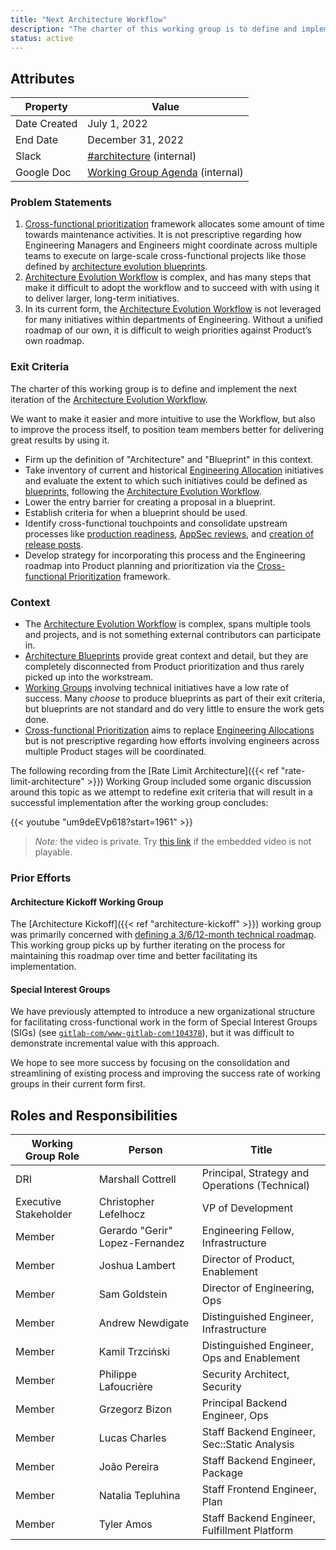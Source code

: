 ```yaml
---
title: "Next Architecture Workflow"
description: "The charter of this working group is to define and implement the next iteration of the Architecture Evolution Workflow."
status: active
---
```


## Attributes

| Property        | Value                                         |
|-----------------|-----------------------------------------------|
| Date Created    | July 1, 2022                                  |
| End Date        | December 31, 2022                             |
| Slack           | [#architecture][slack-channel] (internal)     |
| Google Doc      | [Working Group Agenda][agenda-doc] (internal) |

### Problem Statements

1. [Cross-functional prioritization][next-prioritization] framework allocates
   some amount of time towards maintenance activities. It is not prescriptive
   regarding how Engineering Managers and Engineers might coordinate across
   multiple teams to execute on large-scale cross-functional projects like those
   defined by [architecture evolution blueprints][blueprints].
1. [Architecture Evolution Workflow][evolution-workflow] is complex, and has
   many steps that make it difficult to adopt the workflow and to succeed with
   with using it to deliver larger, long-term initiatives.
1. In its current form, the [Architecture Evolution Workflow][evolution-workflow]
   is not leveraged for many initiatives within departments of Engineering. Without
   a unified roadmap of our own, it is difficult to weigh priorities against
   Product’s own roadmap.

### Exit Criteria

The charter of this working group is to define and implement the next iteration of the
[Architecture Evolution Workflow](https://about.gitlab.com/handbook/engineering/architecture/workflow/).

We want to make it easier and more intuitive to use the Workflow, but also to
improve the process itself, to position team members better for delivering
great results by using it.

- Firm up the definition of "Architecture" and "Blueprint" in this context.
- Take inventory of current and historical [Engineering Allocation][engineering-allocations]
  initiatives and evaluate the extent to which such initiatives could be defined as
  [blueprints][blueprints], following the [Architecture Evolution Workflow][evolution-workflow].
- Lower the entry barrier for creating a proposal in a blueprint.
- Establish criteria for when a blueprint should be used.
- Identify cross-functional touchpoints and consolidate upstream processes like
  [production readiness](https://about.gitlab.com/handbook/engineering/infrastructure/production/readiness/),
  [AppSec reviews](https://about.gitlab.com/handbook/security/security-engineering/application-security/runbooks/review-process),
  and [creation of release posts](https://about.gitlab.com/handbook/marketing/blog/release-posts/).
- Develop strategy for incorporating this process and the Engineering roadmap into Product planning
  and prioritization via the [Cross-functional Prioritization][next-prioritization] framework.

### Context

- The [Architecture Evolution Workflow][evolution-workflow] is complex, spans
  multiple tools and projects, and is not something external contributors can
  participate in.
- [Architecture Blueprints][blueprints] provide great context and detail, but
  they are completely disconnected from Product prioritization and thus rarely
  picked up into the workstream.
- [Working Groups](https://about.gitlab.com/company/team/structure/working-groups/) involving technical
  initiatives have a low rate of success. Many *choose* to produce blueprints
  as part of their exit criteria, but blueprints are not standard and do very
  little to ensure the work gets done.
- [Cross-functional Prioritization][next-prioritization] aims to replace
  [Engineering Allocations][engineering-allocations] but is not prescriptive
  regarding how efforts involving engineers across multiple Product stages will
  be coordinated.

The following recording from the
[Rate Limit Architecture]({{< ref "rate-limit-architecture" >}})
Working Group included some organic discussion around this topic as we attempt
to redefine exit criteria that will result in a successful implementation after
the working group concludes:

{{< youtube "um9deEVp618?start=1961" >}}

> *Note:* the video is private. Try [this link](https://www.youtube.com/watch?v=um9deEVp618&t=1961s)
> if the embedded video is not playable.

### Prior Efforts

#### Architecture Kickoff Working Group

The [Architecture Kickoff]({{< ref "architecture-kickoff" >}}) working group
was primarily concerned with [defining a 3/6/12-month technical roadmap](https://about.gitlab.com/handbook/engineering/architecture/roadmap/).
This working group picks up by further iterating on the process for maintaining this roadmap over time
and better facilitating its implementation.

#### Special Interest Groups

We have previously attempted to introduce a new organizational structure for facilitating cross-functional
work in the form of Special Interest Groups (SIGs)
(see [`gitlab-com/www-gitlab-com!104378`](https://gitlab.com/gitlab-com/www-gitlab-com/-/merge_requests/104378)),
but it was difficult to demonstrate incremental value with this approach.

We hope to see more success by focusing on the consolidation and streamlining of existing process
and improving the success rate of working groups in their current form first.

## Roles and Responsibilities

| Working Group Role       | Person                          | Title                                          |
|--------------------------|---------------------------------|------------------------------------------------|
| DRI                      | Marshall Cottrell               | Principal, Strategy and Operations (Technical) |
| Executive Stakeholder    | Christopher Lefelhocz           | VP of Development                              |
| Member                   | Gerardo "Gerir" Lopez-Fernandez | Engineering Fellow, Infrastructure             |
| Member                   | Joshua Lambert                  | Director of Product, Enablement                |
| Member                   | Sam Goldstein                   | Director of Engineering, Ops                   |
| Member                   | Andrew Newdigate                | Distinguished Engineer, Infrastructure         |
| Member                   | Kamil Trzciński                 | Distinguished Engineer, Ops and Enablement     |
| Member                   | Philippe Lafoucrière            | Security Architect, Security                   |
| Member                   | Grzegorz Bizon                  | Principal Backend Engineer, Ops                |
| Member                   | Lucas Charles                   | Staff Backend Engineer, Sec::Static Analysis   |
| Member                   | João Pereira                    | Staff Backend Engineer, Package                |
| Member                   | Natalia Tepluhina               | Staff Frontend Engineer, Plan                  |
| Member                   | Tyler Amos                      | Staff Backend Engineer, Fulfillment Platform  |

[slack-channel]: https://gitlab.slack.com/archives/CJ4DB7517
[agenda-doc]: https://docs.google.com/document/d/1n1pslXw6yeoqRmsWGi4VYu9bPg8k46IIXqdUTJR8HSU
[next-prioritization]: /handbook/product/cross-functional-prioritization/
[blueprints]: https://gitlab.com/gitlab-org/gitlab/-/tree/master/doc/architecture/blueprints
[evolution-workflow]: /handbook/engineering/architecture/workflow/
[engineering-allocations]: /handbook/engineering/#engineering-allocation
